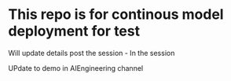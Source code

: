# This repo is for continous model deployment for test
Will update details post the session - In the session

UPdate to demo in AIEngineering channel
